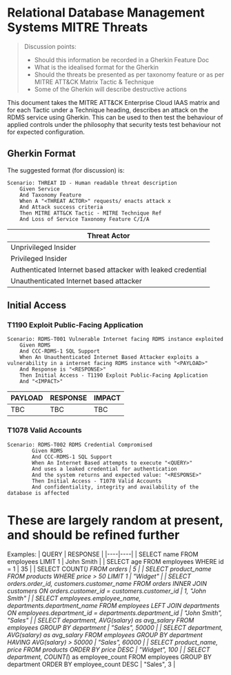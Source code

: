 # Relational Database Management Systems MITRE Threats

> Discussion points:
> * Should this information be recorded in a Gherkin Feature Doc
> * What is the idealised format for the Gherkin
> * Should the threats be presented as per taxonomy feature or as per MITRE ATT&CK Matrix Tactic & Technique
> * Some of the Gherkin will describe destructive actions

This document takes the MITRE ATT&CK Enterprise Cloud IAAS matrix and for each Tactic under a Technique heading, describes an attack on the RDMS service using Gherkin. This can be used to then test the behaviour of applied controls under the philosophy that security tests test behaviour not for expected configuration.

## Gherkin Format

The suggested format (for discussion) is:

```gherkin
Scenario: THREAT ID - Human readable threat description  
    Given Service  
    And Taxonomy Feature  
    When A "<THREAT ACTOR>" requests/ enacts attack x  
    And Attack success criteria  
    Then MITRE ATT&CK Tactic - MITRE Technique Ref  
    And Loss of Service Taxonomy Feature C/I/A 
```

| Threat Actor |
| ---|
| Unprivileged Insider |
| Privileged Insider |
| Authenticated Internet based attacker with leaked credential |
| Unauthenticated Internet based attacker |

## Initial Access
### T1190 Exploit Public-Facing Application
```gherkin
Scenario: RDMS-T001 Vulnerable Internet facing RDMS instance exploited
    Given RDMS  
    And CCC-RDMS-1 SQL Support
    When An Unauthenticated Internet Based Attacker exploits a vulnerability in a internet facing RDMS instance with "<PAYLOAD>"
    And Response is "<RESPONSE>"
    Then Initial Access - T1190 Exploit Public-Facing Application
    And "<IMPACT>"
```

| PAYLOAD | RESPONSE | IMPACT |
| ---|---| ---|
| TBC | TBC | TBC| 

### T1078 Valid Accounts
```gherkin
Scenario: RDMS-T002 RDMS Credential Compromised
        Given RDMS
        And CCC-RDMS-1 SQL Support
        When An Internet Based attempts to execute "<QUERY>"
        And uses a leaked credential for authentication
        And the system returns and expected value: "<RESPONSE>"
        Then Initial Access - T1078 Valid Accounts
        And confidentiality, integrity and availability of the database is affected
```

# These are largely random at present, and should be refined further
Examples:
| QUERY                                    | RESPONSE   |
|----|----|
| SELECT name FROM employees LIMIT 1       | John Smith |
| SELECT age FROM employees WHERE id = 1   | 35         |
| SELECT COUNT(*) FROM orders              | 5          |
| SELECT product_name FROM products WHERE price > 50 LIMIT 1 | "Widget" |
| SELECT orders.order_id, customers.customer_name FROM orders INNER JOIN customers ON orders.customer_id = customers.customer_id | 1, "John Smith" |
| SELECT employees.employee_name, departments.department_name FROM employees LEFT JOIN departments ON employees.department_id = departments.department_id | "John Smith", "Sales" |
| SELECT department, AVG(salary) as avg_salary FROM employees GROUP BY department | "Sales", 50000 |
| SELECT department, AVG(salary) as avg_salary FROM employees GROUP BY department HAVING AVG(salary) > 50000 | "Sales", 60000 |
| SELECT product_name, price FROM products ORDER BY price DESC | "Widget", 100 |
| SELECT department, COUNT(*) as employee_count FROM employees GROUP BY department ORDER BY employee_count DESC | "Sales", 3 |